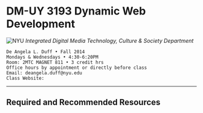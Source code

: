 # DM-UY 3193 Dynamic Web Development

![NYU](http://ws2.polishedsolid.com/de/nyu_soe_logo.png)
*Integrated Digital Media*
*Technology, Culture & Society Department*

    De Angela L. Duff • Fall 2014
    Mondays & Wednesdays • 4:30-6:20PM
    Room: 2MTC MAGNET 811 • 3 credit hrs
    Office hours by appointment or directly before class
    Email: deangela.duff@nyu.edu
    Class Website: 

---

## Required and Recommended Resources

